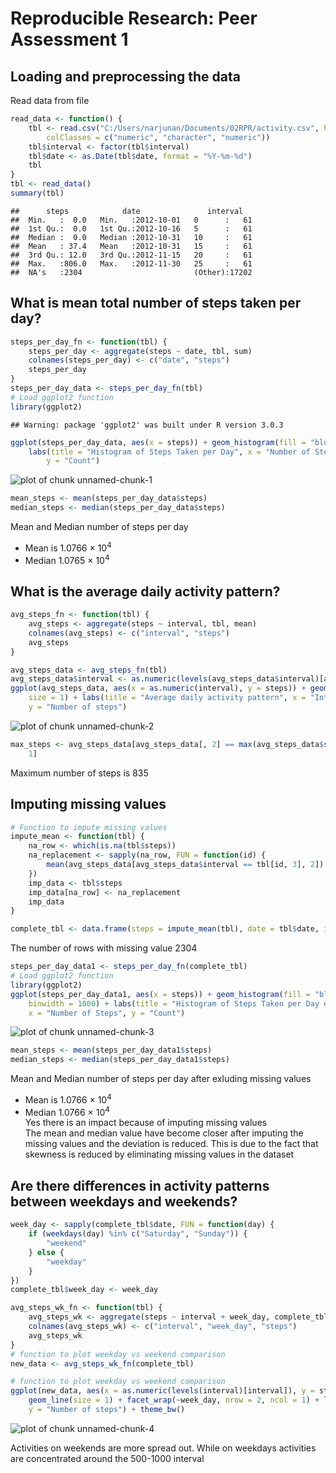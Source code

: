 # Reproducible Research: Peer Assessment 1


## Loading and preprocessing the data

Read data from file 

```r
read_data <- function() {
    tbl <- read.csv("C:/Users/narjunan/Documents/02RPR/activity.csv", header = T, 
        colClasses = c("numeric", "character", "numeric"))
    tbl$interval <- factor(tbl$interval)
    tbl$date <- as.Date(tbl$date, format = "%Y-%m-%d")
    tbl
}
tbl <- read_data()
summary(tbl)
```

```
##      steps            date               interval    
##  Min.   :  0.0   Min.   :2012-10-01   0      :   61  
##  1st Qu.:  0.0   1st Qu.:2012-10-16   5      :   61  
##  Median :  0.0   Median :2012-10-31   10     :   61  
##  Mean   : 37.4   Mean   :2012-10-31   15     :   61  
##  3rd Qu.: 12.0   3rd Qu.:2012-11-15   20     :   61  
##  Max.   :806.0   Max.   :2012-11-30   25     :   61  
##  NA's   :2304                         (Other):17202
```



## What is mean total number of steps taken per day?

```r
steps_per_day_fn <- function(tbl) {
    steps_per_day <- aggregate(steps ~ date, tbl, sum)
    colnames(steps_per_day) <- c("date", "steps")
    steps_per_day
}
steps_per_day_data <- steps_per_day_fn(tbl)
# Load ggplot2 function
library(ggplot2)
```

```
## Warning: package 'ggplot2' was built under R version 3.0.3
```

```r
ggplot(steps_per_day_data, aes(x = steps)) + geom_histogram(fill = "blue", binwidth = 1000) + 
    labs(title = "Histogram of Steps Taken per Day", x = "Number of Steps", 
        y = "Count")
```

![plot of chunk unnamed-chunk-1](figure/unnamed-chunk-1.png) 

```r
mean_steps <- mean(steps_per_day_data$steps)
median_steps <- median(steps_per_day_data$steps)
```


 Mean and Median number of steps per day 
-  Mean is 1.0766 &times; 10<sup>4</sup>
-  Median 1.0765 &times; 10<sup>4</sup>

## What is the average daily activity pattern?


```r
avg_steps_fn <- function(tbl) {
    avg_steps <- aggregate(steps ~ interval, tbl, mean)
    colnames(avg_steps) <- c("interval", "steps")
    avg_steps
}

avg_steps_data <- avg_steps_fn(tbl)
avg_steps_data$interval <- as.numeric(levels(avg_steps_data$interval)[avg_steps_data$interval])
ggplot(avg_steps_data, aes(x = as.numeric(interval), y = steps)) + geom_line(color = "blue", 
    size = 1) + labs(title = "Average daily activity pattern", x = "Interval", 
    y = "Number of steps")
```

![plot of chunk unnamed-chunk-2](figure/unnamed-chunk-2.png) 

```r
max_steps <- avg_steps_data[avg_steps_data[, 2] == max(avg_steps_data$steps), 
    1]
```

Maximum number of steps is 835 


## Imputing missing values




```r
# Function to impute missing values
impute_mean <- function(tbl) {
    na_row <- which(is.na(tbl$steps))
    na_replacement <- sapply(na_row, FUN = function(id) {
        mean(avg_steps_data[avg_steps_data$interval == tbl[id, 3], 2])
    })
    imp_data <- tbl$steps
    imp_data[na_row] <- na_replacement
    imp_data
}

complete_tbl <- data.frame(steps = impute_mean(tbl), date = tbl$date, interval = tbl$interval)
```

The number of rows with missing value 2304


```r
steps_per_day_data1 <- steps_per_day_fn(complete_tbl)
# Load ggplot2 function
library(ggplot2)
ggplot(steps_per_day_data1, aes(x = steps)) + geom_histogram(fill = "blue", 
    binwidth = 1000) + labs(title = "Histogram of Steps Taken per Day exluding missing values", 
    x = "Number of Steps", y = "Count")
```

![plot of chunk unnamed-chunk-3](figure/unnamed-chunk-3.png) 

```r
mean_steps <- mean(steps_per_day_data1$steps)
median_steps <- median(steps_per_day_data1$steps)
```

 Mean and Median number of steps per day after exluding missing values
-  Mean is 1.0766 &times; 10<sup>4</sup>
-  Median 1.0766 &times; 10<sup>4</sup>  
Yes there is an impact because of imputing missing values   
The mean and median value have become closer after imputing the missing values and the deviation is reduced. This is due to the fact that skewness is reduced by eliminating missing values in the dataset

## Are there differences in activity patterns between weekdays and weekends?

```r
week_day <- sapply(complete_tbl$date, FUN = function(day) {
    if (weekdays(day) %in% c("Saturday", "Sunday")) {
        "weekend"
    } else {
        "weekday"
    }
})
complete_tbl$week_day <- week_day

avg_steps_wk_fn <- function(tbl) {
    avg_steps_wk <- aggregate(steps ~ interval + week_day, complete_tbl, mean)
    colnames(avg_steps_wk) <- c("interval", "week_day", "steps")
    avg_steps_wk
}
# function to plot weekday vs weekend comparison
new_data <- avg_steps_wk_fn(complete_tbl)

# function to plot weekday vs weekend comparison
ggplot(new_data, aes(x = as.numeric(levels(interval)[interval]), y = steps)) + 
    geom_line(size = 1) + facet_wrap(~week_day, nrow = 2, ncol = 1) + labs(x = "Interval", 
    y = "Number of steps") + theme_bw()
```

![plot of chunk unnamed-chunk-4](figure/unnamed-chunk-4.png) 

Activities on weekends are more spread out. While on weekdays activities are concentrated around the 500-1000 interval
